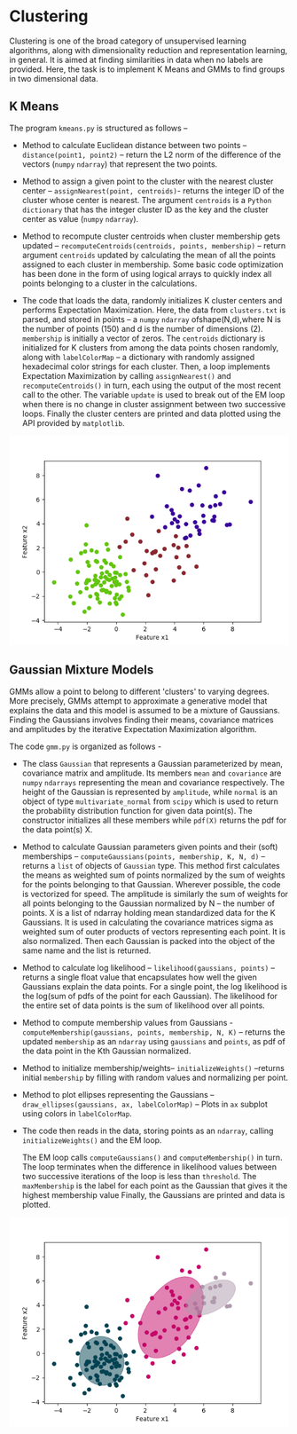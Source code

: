 # Clustering

Clustering is one of the broad category of unsupervised learning algorithms, along with dimensionality reduction and representation learning, in general. It is aimed at finding similarities in data when no labels are provided.
Here, the task is to implement K Means and GMMs to find groups in two dimensional data.


## K Means

The program `kmeans.py` is structured as follows –
* Method to calculate Euclidean distance between two points – `distance(point1, point2)` – return the L2 norm of the difference of the vectors (`numpy` `ndarray`) that represent the two points.

* Method to assign a given point to the cluster with the nearest cluster center – `assignNearest(point, centroids)`- returns the integer ID of the cluster whose center is nearest. The argument `centroids` is a `Python` `dictionary` that has the integer cluster ID as the key and the cluster center as value (`numpy` `ndarray`).

* Method to recompute cluster centroids when cluster membership gets updated – `recomputeCentroids(centroids, points, membership)` – return argument `centroids` updated by calculating the mean of all the points assigned to each cluster in membership. Some basic code optimization has been done in the form of using logical arrays to quickly index all points belonging to a cluster in the calculations.

* The code that loads the data, randomly initializes K cluster centers and performs Expectation Maximization.
Here, the data from `clusters.txt` is parsed, and stored in points – a `numpy` `ndarray` ofshape(N,d),where N is the number of points (150) and d is the number of dimensions (2).
`membership` is initially a vector of zeros.
The `centroids` dictionary is initialized for K clusters from among the data points chosen randomly, along with `labelColorMap` – a dictionary with randomly assigned hexadecimal color strings for each cluster.
Then, a loop implements Expectation Maximization by calling `assignNearest()` and `recomputeCentroids()` in turn, each using the output of the most recent call to the other. The variable `update` is used to break out of the EM loop when there is no change in cluster assignment between two successive loops.
Finally the cluster centers are printed and data plotted using the API provided by `matplotlib`.

![](https://github.com/ShreyasKolpe/Clustering/blob/master/k-means-visualization.png)

## Gaussian Mixture Models

GMMs allow a point to belong to different 'clusters' to varying degrees. More precisely, GMMs attempt to approximate a generative model that explains the data and this model is assumed to be a mixture of Gaussians. Finding the Gaussians involves finding their means, covariance matrices and amplitudes by the iterative Expectation Maximization algorithm.

The code `gmm.py` is organized as follows -
* The class `Gaussian` that represents a Gaussian parameterized by mean, covariance matrix and amplitude.
Its members `mean` and `covariance` are `numpy` `ndarrays` representing the mean and covariance respectively. The height of the Gaussian is represented by `amplitude`, while `normal` is an object of type `multivariate_normal` from `scipy` which is used to return the probability distribution function for given data point(s).
The constructor initializes all these members while `pdf(X)` returns the pdf for the data point(s) X.

* Method to calculate Gaussian parameters given points and their (soft) memberships –
`computeGaussians(points, membership, K, N, d)` – returns a `list` of objects of `Gaussian` type.
This method first calculates the means as weighted sum of points normalized by the sum of weights for the points belonging to that Gaussian. Wherever possible, the code is vectorized for speed. The amplitude is similarly the sum of weights for all points belonging to the Gaussian normalized by N – the number of points. X is a list of ndarray holding mean standardized data for the K Gaussians. It is used in calculating the covariance matrices sigma as weighted sum of outer products of vectors representing each point. It is also normalized.
Then each Gaussian is packed into the object of the same name and the list is
returned.
* Method to calculate log likelihood –
`likelihood(gaussians, points)` – returns a single float value that encapsulates how well the given Gaussians explain the data points. For a single point, the log likelihood is the log(sum of pdfs of the point for each Gaussian). The likelihood for the entire set of data points is the sum of likelihood over all points.

* Method to compute membership values from Gaussians -
`computeMembership(gaussians, points, membership, N, K)` – returns the updated `membership` as an `ndarray` using `gaussians` and `points`, as pdf of the data point in the Kth Gaussian normalized.
* Method to initialize membership/weights–
`initializeWeights()` –returns initial `membership` by filling with random values and normalizing per point.
* Method to plot ellipses representing the Gaussians – `draw_ellipses(gaussians, ax, labelColorMap)` – Plots in `ax` subplot using colors in `labelColorMap`.
* The code then reads in the data, storing points as an `ndarray`, calling `initializeWeights()` and the EM loop.

    The EM loop calls `computeGaussians()` and `computeMembership()` in turn. The loop terminates when the difference in likelihood values between two successive iterations of the loop is less than `threshold`.
The `maxMembership` is the label for each point as the Gaussian that gives it the highest membership value
Finally, the Gaussians are printed and data is plotted.

![](https://github.com/ShreyasKolpe/Clustering/blob/master/gmm-visualization2.png)

